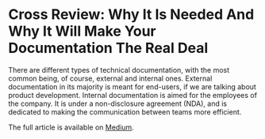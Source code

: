 # Cross Review: Why It Is Needed And Why It Will Make Your Documentation The Real Deal

There are different types of technical documentation, with the most common being, of course, external and internal ones. External documentation in its majority is meant for end-users, if we are talking about product development. Internal documentation is aimed for the employees of the company. It is under a non-disclosure agreement (NDA), and is dedicated to making the communication between teams more efficient.

The full article is available on [Medium](https://rastalina.medium.com/cross-review-why-it-is-needed-and-why-it-will-make-your-documentation-the-real-deal-1a6019f2da72).
